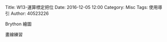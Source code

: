 Title: W13-運算標定把位
Date: 2016-12-05 12:00
Category: Misc
Tags: 使用導引
Author: 40523226

Brython 繪圖

<!-- PELICAN_END_SUMMARY -->

畫線練習




<!-- 導入 Brython 標準程式庫 -->

<script type="text/javascript" 
    src="https://cdn.rawgit.com/brython-dev/brython/master/www/src/brython_dist.js">
</script>

<!-- 啟動 Brython -->

<script>
window.onload=function(){
brython(1);
}
</script>

<!-- 以下實際利用  Brython 畫圖 -->

<canvas id="chord1" width="600" height="1000"></canvas>

<script type="text/python3">
from browser import document as doc
import math
# 準備繪圖畫布
canvas = doc["chord1"]
ctx = canvas.getContext("2d")

'''
# 改用 background 函式繪圖
# 水平線
for i in range(5):
    ctx.beginPath()
# 設定線的寬度為 1 個單位
    if i == 0:
        ctx.lineWidth = 7
    else:
        ctx.lineWidth = 1
    ctx.moveTo(99, 100+i*30)
    ctx.lineTo(201, 100+i*30)
    # 設定顏色為藍色, 也可以使用 "rgb(0, 0, 255)" 字串設定顏色值
    ctx.strokeStyle = "blue"
    ctx.stroke()
    ctx.closePath()

# 垂直線
for i in range(6):
    ctx.beginPath()
# 設定線的寬度為 1 個單位
    ctx.lineWidth = 1
    ctx.moveTo(100+i*20, 100)
    ctx.lineTo(100+i*20, 220)
    # 設定顏色為藍色, 也可以使用 "rgb(0, 0, 255)" 字串設定顏色值
    ctx.strokeStyle = "blue"
    ctx.stroke()
    ctx.closePath()
'''
def canvasText(x, y, fontSize, string, sup, sub, color, ctx):
    # 標定各弦音符號, 以及把位編號
    ctx.beginPath()
    ctx.fillStyle = color
    ctx.strokeStyle = color
    #ctx.font = "20px Arial"
    ctx.font = str(fontSize)+ "px Arial"
    ctx.fillText(string, x, y)
    ctx.font = str(fontSize-8)+ "px Arial"
    if sup != "":
        ctx.fillText(sup, x+fontSize/1.6, y-fontSize/2)
    if sub != "":
        ctx.fillText(sup, x+fontSize/1.6, y)
    ctx.fill()
    ctx.stroke()
    ctx.closePath()

# 設法利用運算印出吉他各把位的音名
def doreme(x, y, fontSize, order, ctx):
    # EADGBE (guitar string)
    # FgGaAbBCdDeE (C=Do, D=Re, E=Mi)
    #簡譜 1 2 3 4 5 6 7 
    #音名 C D E F G A B 
    #唱名 Do Re Mi Fa Sol La Ti 

    # 讓音名數列可以每 12 音名後, 升高 key 後從頭開始
    if order > 12:
        order = order % 12

    if order == 1:
        canvasText(x, y, fontSize, "A", "", "", "black", ctx)
    elif order ==2:
        canvasText(x, y, fontSize, "B", "b", "", "red", ctx)
    elif order == 3:
        canvasText(x, y, fontSize, "B", "", "", "black", ctx)
    elif order == 4:
        canvasText(x, y, fontSize, "C", "", "", "black", ctx)
    elif order == 5:
        canvasText(x, y, fontSize, "D", "b", "", "red", ctx)
    elif order == 6:
        canvasText(x, y, fontSize, "D", "", "", "black", ctx)
    elif order == 7:
        canvasText(x, y, fontSize, "E", "b", "", "red", ctx)
    elif order == 8:
        canvasText(x, y, fontSize, "E", "", "", "black", ctx)
    elif order == 9:
        canvasText(x, y, fontSize, "F", "", "", "black", ctx)
    elif order == 10:
        canvasText(x, y, fontSize, "G", "b", "", "red", ctx)
    elif order == 11:
        canvasText(x, y, fontSize, "G", "", "", "black", ctx)
    elif order == 12:
        canvasText(x, y, fontSize, "A", "b", "", "red", ctx)
    else:
        canvasText(x, y, fontSize, "A", "b", "", "red", ctx)

def background(x, y, xinc, yinc, xnum, ynum, ctx):
    # 水平線
    for i in range(ynum+1):
        ctx.beginPath()
    # 設定線的寬度為 1 個單位
        if i == 0:
            ctx.lineWidth = 7
        else:
            ctx.lineWidth = 1
        ctx.moveTo(x-1, y+i*yinc)
        ctx.lineTo(x+xnum*xinc+1, y+i*yinc)
        # 設定顏色為藍色, 也可以使用 "rgb(0, 0, 255)" 字串設定顏色值
        ctx.strokeStyle = "blue"
        ctx.stroke()
        ctx.closePath()

    # 垂直線
    for i in range(xnum+1):
        ctx.beginPath()
    # 設定線的寬度為 1 個單位
        ctx.lineWidth = 1
        ctx.moveTo(x+i*xinc, y)
        ctx.lineTo(x+i*xinc, y+ynum*yinc)
        # 設定顏色為藍色, 也可以使用 "rgb(0, 0, 255)" 字串設定顏色值
        ctx.strokeStyle = "blue"
        ctx.stroke()
        ctx.closePath()
    # 標定各弦音符號, 以及把位編號
    ctx.beginPath()
    ctx.fillStyle = 'black'
    ctx.strokeStyle = "black"
    ctx.font = "20px Arial"
    sixString = ["E", "A", "D", "G", "B", "E"]
    stringNum = 0
    for i in sixString:
        ctx.fillText(i, x-7+stringNum*xinc, y-10)
        stringNum = stringNum + 1
    ctx.fill()
    ctx.stroke()
    ctx.closePath()
    # EADGBE (guitar string)
    # FgGaAbBCdDeE (C=Do, D=Re, E=Mi)
 
    ####################################
    # 以下利用數列運算, 從已知第1把位的音名分別推算各把位的音名
    # 吉他初始音名次序 816(11)38
    ####################################
    firstBar = [8, 1, 6, 11, 3, 8]
    # j 為往下增量
    for j in range(18):
        # k 為 往右把位初始值
        fontSize = 15 
        for k in range(6):
            bx = x + (k)*w - fontSize/3
            by = y + (j)*h+h/2 + fontSize/2
            order = firstBar[k] + j + 1
            doreme(bx, by, fontSize, order, ctx)


# 一開始 x, y 為圓球圓心, 但是為了配合和弦繪圖
# 將 x, y 改為和弦的左上角座標 x, y
# 配合 w, h, wcoord, hcoord 進行運算得到圓的圓心座標 bx, by
#def ball(x, y, w, h , wcoord, hcoord, r, color, ctx):
def ball(x, y, w, h , wcoord, hcoord, color, ctx):
    bx = x + (wcoord-1)*w
    by = y + (hcoord-1)*h+h/2
    if w < h:
        r2 = w/2 -2
    else:
        r2 = h/2 -2
    ctx.beginPath()
    #ctx.fillStyle = 'black'
    ctx.fillStyle = color
    #ctx.strokeStyle = "black"
    ctx.strokeStyle = color
    #ctx.arc(50, 80, 9, 0, 2*math.pi, False)
    ctx.arc(bx, by, r2, 0, 2*math.pi, False)
    # 為了疊上各把位的音名, 暫時不填色
    #ctx.fill()
    ctx.stroke()
    ctx.closePath()

x = 300
y = 200
w = 20
h = 30
# 將前面的水平線與垂直線繪圖改用 background 繪圖
background(100, 100, w, h, 5, 18, ctx)
#background(x, y, w, h, 5, 4, ctx)
#background(100, 300, 10, 10, 5, 4, ctx)
#background(300, 100, 10, 10, 5, 12, ctx)
# 配合  300, 300 的和絃背景, w=30, h=30, (1,1) 位置放入圓
#for i in range( 6):
   # for j in range(3):
      #  ball(x, y, w, h, i+1, j+1, 'black', ctx)
#ball(x, y, w, h, 1, 4, 'red', ctx)
#ball(300, 300, 30, 20, 1, 1, 9, 'black', ctx)
</script>